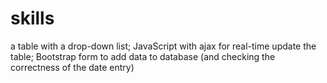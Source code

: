 # skills
a table with a drop-down list; JavaScript with ajax for real-time update the table; Bootstrap form to add data to database (and checking the correctness of the date entry) 
